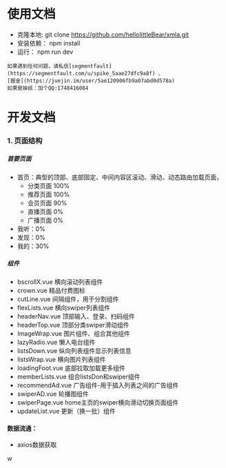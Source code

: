 # 使用文档

- 克隆本地: git clone https://github.com/hellolittleBear/xmla.git
- 安装依赖： npm install
- 运行： npm run dev

``` 
如果遇到任何问题，请私信[segmentfault](https://segmentfault.com/u/spike_5aae27dfc9a8f) 、   
[掘金](https://juejin.im/user/5ae120906fb9a07abd0d578a)
如果是妹纸：加个QQ:1748416084

```


# 开发文档

### 1. 页面结构

##### 首要页面
- 首页：典型的顶部、底部固定、中间内容区滚动、滑动、动态路由加载页面，
    - 分类页面 100%
    - 推荐页面 100%
    - 会员页面 90%
    - 直播页面 0%
    - 广播页面 0%
- 我听：0%
- 发现：0%
- 我的：30%

##### 组件

- bscrollX.vue 横向滚动列表组件
- crown.vue  精品付费图标
- cutLine.vue 间隔组件，用于分割组件
- flexLists.vue 横向swiper列表组件
- headerNav.vue 顶部输入、登录、扫码组件
- headerTop.vue 顶部分类swiper滑动组件
- ImageWrap.vue 图片组件、组合其他组件
- lazyRadio.vue 懒人电台组件
- listsDown.vue 纵向列表组件显示列表信息
- listsWrap.vue 横向图片列表组件
- loadingFoot.vue 底部拉取加载更多组件
- memberLists.vue 组合listsDon和swiper组件
- recommendAd.vue 广告组件-用于插入列表之间的广告组件
- swiperAD.vue 轮播图组件
- swiperPage.vue home主页的swiper横向滑动切换页面组件
- updateList.vue 更新（换一批）组件


#### 数据流通：
- axios数据获取


w